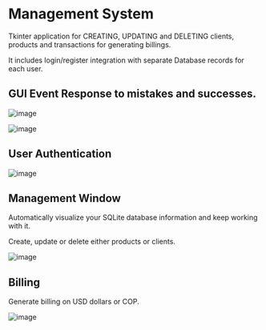 # Management System

Tkinter application for CREATING, UPDATING and DELETING clients, products and transactions for generating billings. 

It includes login/register integration with separate Database records for each user.

## GUI Event Response to mistakes and successes.

![image](https://user-images.githubusercontent.com/65875249/118061667-fd1e9300-b35a-11eb-8296-8009718b584c.png)

![image](https://user-images.githubusercontent.com/65875249/118061755-348d3f80-b35b-11eb-9742-e6029c9d5cc2.png)

## User Authentication

![image](https://user-images.githubusercontent.com/65875249/118061848-66060b00-b35b-11eb-8b54-8011589159ea.png)

## Management Window

Automatically visualize your SQLite database information and keep working with it.

Create, update or delete either products or clients.

![image](https://user-images.githubusercontent.com/65875249/118061983-a49bc580-b35b-11eb-942c-705e98e41dc7.png)

## Billing

Generate billing on USD dollars or COP.

![image](https://user-images.githubusercontent.com/65875249/118062128-edec1500-b35b-11eb-8e3e-9fc786470949.png)
